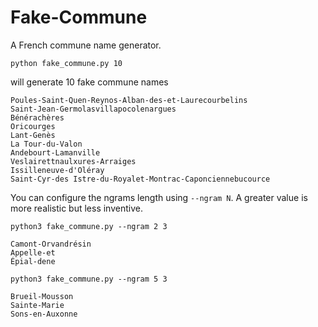 Fake-Commune
============

A French commune name generator.


    python fake_commune.py 10

will generate 10 fake commune names

    Poules-Saint-Quen-Reynos-Alban-des-et-Laurecourbelins 
    Saint-Jean-Germolasvillapocolenargues
    Bénérachères
    Oricourges
    Lant-Genès 
    La Tour-du-Valon
    Andebourt-Lamanville
    Veslairettnaulxures-Arraiges
    Issilleneuve-d'Oléray
    Saint-Cyr-des Istre-du-Royalet-Montrac-Caponciennebucource 


You can configure the ngrams length using `--ngram N`. A greater value is more realistic but less inventive.

    python3 fake_commune.py --ngram 2 3

    Camont-Orvandrésin
    Appelle-et
    Épial-dene

    python3 fake_commune.py --ngram 5 3

    Brueil-Mousson
    Sainte-Marie
    Sons-en-Auxonne
